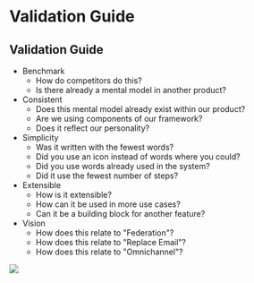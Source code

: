 # Validation Guide

## Validation Guide

* Benchmark
  * How do competitors do this?
  * Is there already a mental model in another product?
* Consistent
  * Does this mental model already exist within our product?
  * Are we using components of our framework?
  * Does it reflect our personality?
* Simplicity
  * Was it written with the fewest words?
  * Did you use an icon instead of words where you could?
  * Did you use words already used in the system?
  * Did it use the fewest number of steps?
* Extensible
  * How is it extensible?
  * How can it be used in more use cases?
  * Can it be a building block for another feature?
* Vision
  * How does this relate to "Federation"?
  * How does this relate to "Replace Email"?
  * How does this relate to "Omnichannel"?

![](../../../../.gitbook/assets/image%20%287%29.png)

